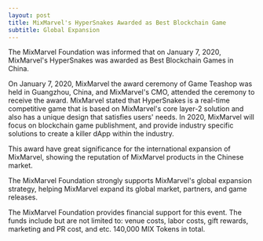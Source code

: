 ```yaml
---
layout: post
title: MixMarvel's HyperSnakes Awarded as Best Blockchain Game
subtitle: Global Expansion
---
```


The MixMarvel Foundation was informed that on January 7, 2020, MixMarvel's HyperSnakes was awarded as Best Blockchain Games in China. 

On January 7, 2020, MixMarvel the award ceremony of Game Teashop was held in Guangzhou, China, and MixMarvel's CMO, attended the ceremony to receive the award. MixMarvel stated that HyperSnakes is a real-time competitive game that is based on MixMarvel's core layer-2 solution and also has a unique design that satisfies users' needs. In 2020, MixMarvel will focus on blockchain game publishment, and provide industry specific solutions to create a killer dApp within the industry. 

This award have great significance for the international expansion of MixMarvel, showing the reputation of MixMarvel products in the Chinese market. 

The MixMarvel Foundation strongly supports MixMarvel's global expansion strategy, helping MixMarvel expand its global market, partners, and game releases. 

The MixMarvel Foundation provides financial support for this event. The funds include but are not limited to: venue costs, labor costs, gift rewards, marketing and PR cost, and etc. 140,000 MIX Tokens in total. 



